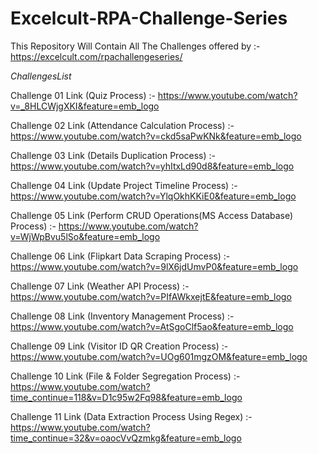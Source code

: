 # Excelcult-RPA-Challenge-Series
This Repository Will Contain All The Challenges offered by :- https://excelcult.com/rpachallengeseries/

$Challenges List$

Challenge 01 Link (Quiz Process) :- https://www.youtube.com/watch?v=_8HLCWjgXKI&feature=emb_logo

Challenge 02 Link (Attendance Calculation Process) :- https://www.youtube.com/watch?v=ckd5saPwKNk&feature=emb_logo

Challenge 03 Link (Details Duplication Process) :- https://www.youtube.com/watch?v=yhItxLd90d8&feature=emb_logo

Challenge 04 Link (Update Project Timeline Process) :- https://www.youtube.com/watch?v=YlqOkhKKiE0&feature=emb_logo

Challenge 05 Link (Perform CRUD Operations(MS Access Database) Process) :- https://www.youtube.com/watch?v=WjWpBvu5lSo&feature=emb_logo

Challenge 06 Link (Flipkart Data Scraping Process) :- https://www.youtube.com/watch?v=9lX6jdUmvP0&feature=emb_logo

Challenge 07 Link (Weather API Process) :- https://www.youtube.com/watch?v=PIfAWkxejtE&feature=emb_logo

Challenge 08 Link (Inventory Management Process) :- https://www.youtube.com/watch?v=AtSgoClf5ao&feature=emb_logo

Challenge 09 Link (Visitor ID QR Creation Process) :- https://www.youtube.com/watch?v=UOg601mgzOM&feature=emb_logo

Challenge 10 Link (File & Folder Segregation Process) :- https://www.youtube.com/watch?time_continue=118&v=D1c95w2Fq98&feature=emb_logo

Challenge 11 Link (Data Extraction Process Using Regex) :- https://www.youtube.com/watch?time_continue=32&v=oaocVvQzmkg&feature=emb_logo
